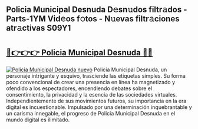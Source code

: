 ## Policia Municipal Desnuda D𝚎sn𝚞dos filtr𝚊dos - Parts-1YM Vid𝚎os f𝚘tos - N𝚞evas filtr𝚊ciones atr𝚊ctivas S09Y1

# <h2><a href="http://mb7kd5.tromn.icu/?c=Policia+Municipal+Desnuda">🔗👉👉👉 Policia Municipal Desnuda 🔗🔗</a></h2>

[![Policia Municipal Desnuda nuevo](https://i.imgur.com/pEAQMta.gif)](http://mb7kd5.tromn.icu/?c=Policia+Municipal+Desnuda)
Policia Municipal Desnuda, un personaje intrigante y esquivo, trasciende las etiquetas simples. Su forma poco convencional de crear una presencia en línea ha magnetizado y ofendido a los espectadores, encendiendo debates sobre el consentimiento, la privacidad y la esencia de las sociedades virtuales. Independientemente de sus movimientos futuros, su importancia en la era digital es incuestionable. Impulsado por una determinación inquebrantable y un carisma innegable, el progreso de Policia Municipal Desnuda en el mundo digital es ilimitado.
